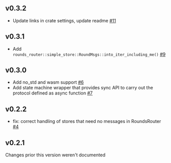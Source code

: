 ## v0.3.2
* Update links in crate settings, update readme [#11]

[#11]: https://github.com/LFDT-Lockness/round-based/pull/11

## v0.3.1
* Add `rounds_router::simple_store::RoundMsgs::into_iter_including_me()` [#9]

[#9]: https://github.com/LFDT-Lockness/round-based/pull/9

## v0.3.0
* Add no_std and wasm support [#6]
* Add state machine wrapper that provides sync API to carry out the protocol defined as async function [#7]

[#6]: https://github.com/LFDT-Lockness/round-based/pull/6
[#7]: https://github.com/LFDT-Lockness/round-based/pull/7

## v0.2.2

* fix: correct handling of stores that need no messages in RoundsRouter [#4]

[#4]: https://github.com/LFDT-Lockness/round-based/pull/4

## v0.2.1

Changes prior this version weren't documented
